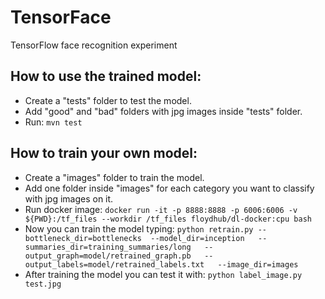 # TensorFace
TensorFlow face recognition experiment

## How to use the trained model:

- Create a "tests" folder to test the model.
- Add "good" and "bad" folders with jpg images inside "tests" folder.
- Run: ```mvn test```

## How to train your own model:

- Create a "images" folder to train the model.
- Add one folder inside "images" for each category you want to classify with jpg images on it.
- Run docker image:
```docker run -it -p 8888:8888 -p 6006:6006 -v ${PWD}:/tf_files --workdir /tf_files floydhub/dl-docker:cpu bash```
- Now you can train the model typing:
```python retrain.py --bottleneck_dir=bottlenecks  --model_dir=inception   --summaries_dir=training_summaries/long   --output_graph=model/retrained_graph.pb   --output_labels=model/retrained_labels.txt   --image_dir=images```
- After training the model you can test it with:
```python label_image.py test.jpg```
